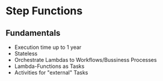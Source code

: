 # Step Functions

## Fundamentals

* Execution time up to 1 year
* Stateless
* Orchestrate Lambdas to Workflows/Bussiness Processes
* Lambda-Functions as Tasks
* Activities for "external" Tasks